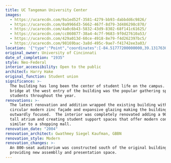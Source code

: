 ```yaml
---
title: UC Tangeman University Center
images:
  - https://ucarecdn.com/9a1ed52f-3581-4279-bb93-dabbdd6c9826/
  - https://ucarecdn.com/0a9966d3-5662-467f-8d79-3d486298c870/
  - https://ucarecdn.com/4a0c6b43-5832-43d9-8302-68f141c61625/
  - https://ucarecdn.com/cc860877-38a4-4c7f-9683-9f0d27610a53/
  - https://ucarecdn.com/429a013d-60ce-4918-8e79-f4d262397bc5/
  - https://ucarecdn.com/98169bac-3a8d-495c-9ae7-f41742ee3a03/
location: '{"type":"Point","coordinates":[-84.51777200000000,39.13176300000000]}'
original_owner: University of Cincinnati
date_of_completion: "1935"
style: Neo-Federal
interior_accessibility: Open to the public
architect: Harry Hake
original_function: Student union
significance: >-
  The building has long been the center of student life on the campus.  The
  bridge at the west entry of the building was the popular gathering spot for
  students throughout the year.
renovations: >-
  The latest renovation and addition wrapped the existing building with a
  circular modern zinc façade and expansive glazing making the building more
  outwardly focused.  The interior was completely renovated adding a 90-foot
  tall atrium and creating student support spaces that offer modern conveniences
  similar to a shopping mall.
renovation_date: "2004"
renovation_architect: Gwathmey Siegel Kaufman, GBBN
renovation_style: Modern
renovation_changes: >-
  An 800-seat auditorium was constructed south of the original building
  providing new assemblly and presentation space.
---
```

